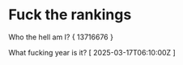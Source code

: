 # Fuck the rankings

Who the hell am I?
{ 13716676 }

What fucking year is it?
[ 2025-03-17T06:10:00Z ]
